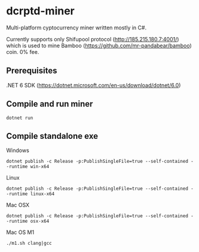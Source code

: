 # dcrptd-miner

Multi-platform cyptocurrency miner written mostly in C#.

Currently supports only Shifupool protocol (http://185.215.180.7:4001/) which is used to mine Bamboo (https://github.com/mr-pandabear/bamboo) coin. 
0% fee.

## Prerequisites
.NET 6 SDK (https://dotnet.microsoft.com/en-us/download/dotnet/6.0)

## Compile and run miner
`dotnet run`

## Compile standalone exe
Windows

`dotnet publish -c Release -p:PublishSingleFile=true --self-contained --runtime win-x64`


Linux

`dotnet publish -c Release -p:PublishSingleFile=true --self-contained --runtime linux-x64`


Mac OSX

`dotnet publish -c Release -p:PublishSingleFile=true --self-contained --runtime osx-x64`

Mac OS M1

`./m1.sh clang|gcc`
